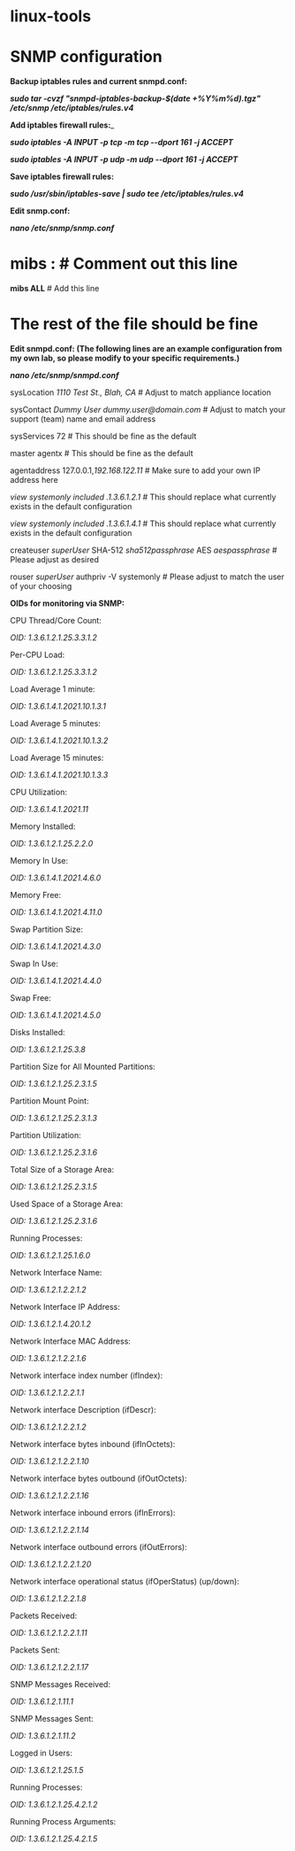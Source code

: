 # linux-tools





# SNMP configuration

**Backup iptables rules and current snmpd.conf:**

**_sudo tar -cvzf "snmpd-iptables-backup-$(date +%Y%m%d).tgz" /etc/snmp /etc/iptables/rules.v4_**





**Add iptables firewall rules:**_

**_sudo iptables -A INPUT -p tcp -m tcp --dport 161 -j ACCEPT_**

**_sudo iptables -A INPUT -p udp -m udp --dport 161 -j ACCEPT_**





**Save iptables firewall rules:**

**_sudo /usr/sbin/iptables-save | sudo tee /etc/iptables/rules.v4_**



**Edit snmp.conf:**

**_nano /etc/snmp/snmp.conf_**

# mibs : # Comment out this line

**mibs ALL** # Add this line

# The rest of the file should be fine



**Edit snmpd.conf: (The following lines are an example configuration from my own lab, so please modify to your specific requirements.)**

**_nano /etc/snmp/snmpd.conf_**

sysLocation    _1110 Test St., Blah, CA_          # Adjust to match appliance location

sysContact     _Dummy User dummy.user@domain.com_ # Adjust to match your support (team) name and email address

sysServices    72                               # This should be fine as the default

master  agentx                                  # This should be fine as the default

agentaddress  127.0.0.1,_192.168.122.11_          # Make sure to add your own IP address here

_view   systemonly  included  .1.3.6.1.2.1_       # This should replace what currently exists in the default configuration

_view   systemonly  included  .1.3.6.1.4.1_       # This should replace what currently exists in the default configuration

createuser _superUser_ SHA-512 _sha512passphrase_ AES _aespassphrase_ # Please adjust as desired

rouser _superUser_ authpriv -V systemonly         # Please adjust to match the user of your choosing





**OIDs for monitoring via SNMP:**

CPU Thread/Core Count: 

_OID: 1.3.6.1.2.1.25.3.3.1.2_



 

Per-CPU Load: 

_OID: 1.3.6.1.2.1.25.3.3.1.2_



 

Load Average 1 minute: 

_OID: 1.3.6.1.4.1.2021.10.1.3.1_



 

Load Average 5 minutes: 

_OID: 1.3.6.1.4.1.2021.10.1.3.2_



 

Load Average 15 minutes: 

_OID: 1.3.6.1.4.1.2021.10.1.3.3_



 

CPU Utilization: 

_OID: 1.3.6.1.4.1.2021.11_



 

Memory Installed: 

_OID: 1.3.6.1.2.1.25.2.2.0_



 

Memory In Use: 

_OID: 1.3.6.1.4.1.2021.4.6.0_



 

Memory Free: 

_OID: 1.3.6.1.4.1.2021.4.11.0_



 

Swap Partition Size: 

_OID: 1.3.6.1.4.1.2021.4.3.0_



 

Swap In Use:

_OID: 1.3.6.1.4.1.2021.4.4.0_



 

Swap Free: 

_OID: 1.3.6.1.4.1.2021.4.5.0_



 

Disks Installed: 

_OID: 1.3.6.1.2.1.25.3.8_



 

Partition Size for All Mounted Partitions:

_OID: 1.3.6.1.2.1.25.2.3.1.5_



 

Partition Mount Point: 

_OID: 1.3.6.1.2.1.25.2.3.1.3_



 

Partition Utilization: 

_OID: 1.3.6.1.2.1.25.2.3.1.6_



 

Total Size of a Storage Area:

_OID: 1.3.6.1.2.1.25.2.3.1.5_



 

Used Space of a Storage Area:

_OID: 1.3.6.1.2.1.25.2.3.1.6_



 

Running Processes: 

_OID: 1.3.6.1.2.1.25.1.6.0_



 

Network Interface Name: 

_OID: 1.3.6.1.2.1.2.2.1.2_



 

Network Interface IP Address:

_OID: 1.3.6.1.2.1.4.20.1.2_



 

Network Interface MAC Address:

_OID: 1.3.6.1.2.1.2.2.1.6_



 

Network interface index number (ifIndex):

_OID: 1.3.6.1.2.1.2.2.1.1_



 

Network interface Description (ifDescr):

_OID: 1.3.6.1.2.1.2.2.1.2_



 

Network interface bytes inbound (ifInOctets):

_OID: 1.3.6.1.2.1.2.2.1.10_



 

Network interface bytes outbound (ifOutOctets):

_OID: 1.3.6.1.2.1.2.2.1.16_



 

Network interface inbound errors (ifInErrors):

_OID: 1.3.6.1.2.1.2.2.1.14_



 

Network interface outbound errors (ifOutErrors):

_OID: 1.3.6.1.2.1.2.2.1.20_



 

Network interface operational status (ifOperStatus) (up/down):

_OID: 1.3.6.1.2.1.2.2.1.8_



 

Packets Received: 

_OID: 1.3.6.1.2.1.2.2.1.11_



 

Packets Sent: 

_OID: 1.3.6.1.2.1.2.2.1.17_



 

SNMP Messages Received:

_OID: 1.3.6.1.2.1.11.1_



 

SNMP Messages Sent:

_OID: 1.3.6.1.2.1.11.2_



 

Logged in Users:

_OID:  1.3.6.1.2.1.25.1.5_



 

Running Processes:

_OID:  1.3.6.1.2.1.25.4.2.1.2_



 

Running Process Arguments:

_OID:  1.3.6.1.2.1.25.4.2.1.5_



